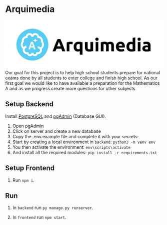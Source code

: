# Arquimedia

![image](frontend/src/assets/logo_blue_white.svg)
Our goal for this project is to help high school students prepare for national exams done by all students to enter college and finish high school.
As our first goal we would like to have available a preparation for the Mathematics A and as we progress create more questions for other subjects.

## Setup Backend

Install [PostgreSQL](https://www.postgresql.org/download/) and [pgAdmin](https://www.pgadmin.org/download/) (Database GUI).

1. Open pgAdmin
2. Click on server and create a new database
3. Copy the .env.example file and complete it with your secrets:
4. Start by creating a local environment in `backend`:
   `python3 -m venv env`
5. You then activate the environment:
   `env\scripts\activate`
6. And install all the required modules:
   `pip install -r requirements.txt`

## Setup Frontend
1. Run `npm i`.

## Run

1. In `backend` run `py manage.py runserver`.

2. In `frontend` run `npm start`.
